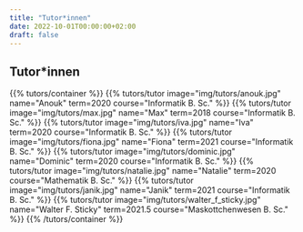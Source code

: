 ```yaml
---
title: "Tutor*innen"
date: 2022-10-01T00:00:00+02:00
draft: false
---
```


## Tutor*innen

{{% tutors/container %}}
{{% tutors/tutor image="img/tutors/anouk.jpg" name="Anouk" term=2020 course="Informatik B. Sc." %}}
{{% tutors/tutor image="img/tutors/max.jpg" name="Max" term=2018 course="Informatik B. Sc." %}}
{{% tutors/tutor image="img/tutors/iva.jpg" name="Iva" term=2020 course="Informatik B. Sc." %}}
{{% tutors/tutor image="img/tutors/fiona.jpg" name="Fiona" term=2021 course="Informatik B. Sc." %}}
{{% tutors/tutor image="img/tutors/dominic.jpg" name="Dominic" term=2020 course="Informatik B. Sc." %}}
{{% tutors/tutor image="img/tutors/natalie.jpg" name="Natalie" term=2020 course="Mathematik B. Sc." %}}
{{% tutors/tutor image="img/tutors/janik.jpg" name="Janik" term=2021 course="Informatik B. Sc." %}}
{{% tutors/tutor image="img/tutors/walter_f_sticky.jpg" name="Walter F. Sticky" term=2021.5 course="Maskottchenwesen B. Sc." %}}
{{% /tutors/container %}}

